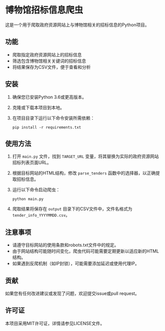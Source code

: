 # 博物馆招标信息爬虫

这是一个用于爬取政府资源网站上与博物馆相关的招标信息的Python项目。

## 功能

- 爬取指定政府资源网站上的招标信息
- 筛选包含博物馆相关关键词的招标信息
- 将结果保存为CSV文件，便于查看和分析

## 安装

1. 确保您已安装Python 3.6或更高版本。
2. 克隆或下载本项目到本地。
3. 在项目目录下运行以下命令安装所需依赖：

   ```
   pip install -r requirements.txt
   ```

## 使用方法

1. 打开 `main.py` 文件，找到 `TARGET_URL` 变量，将其替换为实际的政府资源网站招标列表页面URL。
2. 根据目标网站的HTML结构，修改 `parse_tenders` 函数中的选择器，以正确提取招标信息。
3. 运行以下命令启动爬虫：

   ```
   python main.py
   ```

4. 爬取结果将保存在 `output` 目录下的CSV文件中，文件名格式为 `tender_info_YYYYMMDD.csv`。

## 注意事项

- 请遵守目标网站的使用条款和robots.txt文件中的规定。
- 由于网站结构可能随时间变化，爬虫代码可能需要定期更新以适应新的HTML结构。
- 如果遇到反爬机制（如IP封锁），可能需要添加延迟或使用代理IP。

## 贡献

如果您有任何改进建议或发现了问题，欢迎提交issue或pull request。

## 许可证

本项目采用MIT许可证，详情请参见LICENSE文件。
